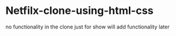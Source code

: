 # Netfilx-clone-using-html-css
no functionality in the clone just for show
will add functionality later
